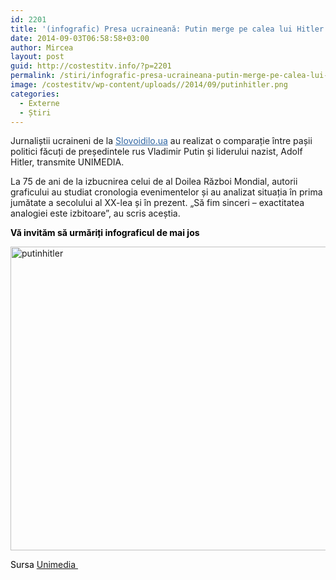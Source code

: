 ```yaml
---
id: 2201
title: '(infografic) Presa ucraineană: Putin merge pe calea lui Hitler'
date: 2014-09-03T06:58:58+03:00
author: Mircea
layout: post
guid: http://costestitv.info/?p=2201
permalink: /stiri/infografic-presa-ucraineana-putin-merge-pe-calea-lui-hitler/
image: /costestitv/wp-content/uploads//2014/09/putinhitler.png
categories:
  - Externe
  - Știri
---
```

Jurnaliștii ucraineni de la <a style="color: #2e65a3;" href="http://www.slovoidilo.ua/" target="_blank">Slovoidilo.ua</a> au realizat o comparație între pașii politici făcuți de președintele rus Vladimir Putin și liderului nazist, Adolf Hitler, transmite UNIMEDIA.<!--more-->

La 75 de ani de la izbucnirea celui de al Doilea Război Mondial, autorii graficului au studiat cronologia evenimentelor și au analizat situația în prima jumătate a secolului al XX-lea și în prezent. „Să fim sinceri &#8211; exactitatea analogiei este izbitoare”, au scris aceștia.

<p style="color: #000000;">
  <strong>Vă invităm să urmăriți infograficul de mai jos </strong>
</p>

<p style="color: #000000;">
  <a href="/costestitv/wp-content/uploads//2014/09/putinhitler.png"><img class="alignnone  wp-image-2202" src="/costestitv/wp-content/uploads//2014/09/putinhitler.png" alt="putinhitler" width="623" height="486" srcset="/costestitv/wp-content/uploads//2014/09/putinhitler.png 300w, /costestitv/wp-content/uploads//2014/09/putinhitler.png 1024w" sizes="(max-width: 623px) 100vw, 623px" /></a>
</p>

<p style="color: #000000;">
  Sursa <a href="http://unimedia.info" target="_blank">Unimedia </a>
</p>

<p style="color: #000000;">